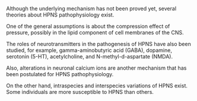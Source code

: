 Although the underlying mechanism has not been proved yet, several theories about HPNS pathophysiology exist.

One of the general assumptions is about the compression effect of pressure, possibly in the lipid component of cell membranes of the CNS.

The roles of neurotransmitters in the pathogenesis of HPNS have also been studied, for example, gamma-aminobutyric acid (GABA), dopamine, serotonin (5-HT), acetylcholine, and N-methyl-d-aspartate (NMDA).

Also, alterations in neuronal calcium ions are another mechanism that has been postulated for HPNS pathophysiology.

On the other hand, intraspecies and interspecies variations of HPNS exist. Some individuals are more susceptible to HPNS than others.